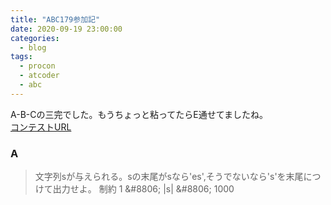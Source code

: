```yaml
---
title: "ABC179参加記"
date: 2020-09-19 23:00:00
categories:
  - blog
tags:
  - procon
  - atcoder
  - abc
---
```


A-B-Cの三完でした。もうちょっと粘ってたらE通せてましたね。  
[コンテストURL](https://atcoder.jp/contests/abc179)

### A
> 文字列sが与えられる。sの末尾がsなら\'es\',そうでないなら\'s\'を末尾につけて出力せよ。
> 制約
> 1 &‌#8806; |s| &‌#8806; 1000
